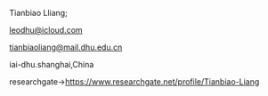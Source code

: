 Tianbiao Lliang;

leodhu@icloud.com

tianbiaoliang@mail.dhu.edu.cn

iai-dhu.shanghai,China

researchgate→https://www.researchgate.net/profile/Tianbiao-Liang

<!---
leoisagen/leoisagen is a ✨ special ✨ repository because its `README.md` (this file) appears on your GitHub profile.
You can click the Preview link to take a look at your changes.
--->
